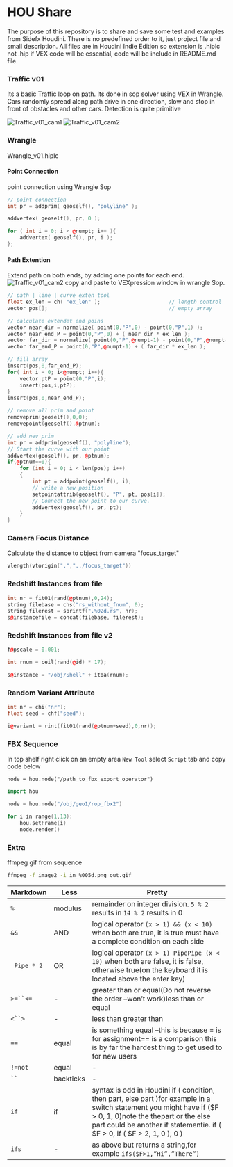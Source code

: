 # HOU Share
The purpose of this repository is to share and save some test and examples from
Sidefx Houdini. There is no predefined order to it, just project file and small description.
All files are in Houdini Indie Edition so extension is .hiplc  not .hip
if VEX code will be essential, code will be include in README.md file.

### Traffic v01
Its a basic Traffic loop on path. Its done in sop solver using VEX in Wrangle.
Cars randomly spread along path drive in one direction, slow and stop in front of obstacles and other cars.
Detection is quite primitive

![Traffic_v01_cam1](https://github.com/szawel/HOU_Share/blob/master/gif/Traffic_v01_cam1.gif)
![Traffic_v01_cam2](https://github.com/szawel/HOU_Share/blob/master/gif/Traffic_v01_cam2.gif)


### Wrangle
Wrangle_v01.hiplc

#### Point Connection
point connection using Wrangle Sop

```C++
// point connection
int pr = addprim( geoself(), "polyline" );

addvertex( geoself(), pr, 0 );

for ( int i = 0; i < @numpt; i++ ){
    addvertex( geoself(), pr, i );
};
```
#### Path Extention
Extend path on both ends, by adding one points for each end.
![Traffic_v01_cam2](https://github.com/szawel/HOU_Share/blob/master/gif/wrangle_path_extension.gif)
copy and paste to VEXpression window in wrangle Sop.
```C++
// path | line | curve exten tool
float ex_len = ch( "ex_len" );                      // length control
vector pos[];                                       // empty array

// calculate extendet end poins
vector near_dir = normalize( point(0,"P",0) - point(0,"P",1) );
vector near_end_P = point(0,"P",0) + ( near_dir * ex_len );
vector far_dir = normalize( point(0,"P",@numpt-1) - point(0,"P",@numpt-2) );
vector far_end_P = point(0,"P",@numpt-1) + ( far_dir * ex_len );

// fill array
insert(pos,0,far_end_P);
for( int i = 0; i<@numpt; i++){
    vector ptP = point(0,"P",i);
    insert(pos,i,ptP);
}
insert(pos,0,near_end_P);

// remove all prim and point
removeprim(geoself(),0,0);
removepoint(geoself(),@ptnum);

// add nev prim
int pr = addprim(geoself(), "polyline");
// Start the curve with our point
addvertex(geoself(), pr, @ptnum);
if(@ptnum==0){
    for (int i = 0; i < len(pos); i++)
    {
        int pt = addpoint(geoself(), i);
        // write a new position
        setpointattrib(geoself(), "P", pt, pos[i]);
        // Connect the new point to our curve.
        addvertex(geoself(), pr, pt);
    }
}
```

### Camera Focus Distance
Calculate the distance to object from camera "focus_target"
```C++
vlength(vtorigin(".","../focus_target"))
```

### Redshift Instances from file

```C++
int nr = fit01(rand(@ptnum),0,24);
string filebase = chs("rs_without_fnum", 0);
string filerest = sprintf(".%02d.rs", nr);
s@instancefile = concat(filebase, filerest);
``` 

### Redshift Instances from file v2 

```C++
f@pscale = 0.001;

int rnum = ceil(rand(@id) * 17);

s@instance = "/obj/Shell" + itoa(rnum);
```

### Random Variant Attribute

```C++
int nr = chi("nr");
float seed = chf("seed");

i@variant = rint(fit01(rand(@ptnum+seed),0,nr));
```

### FBX Sequence

In top shelf right click on an empty area `New Tool` select `Script` tab
and copy code below
```
node = hou.node("/path_to_fbx_export_operator")
```
```C++
import hou

node = hou.node("/obj/geo1/rop_fbx2")

for i in range(1,13):
    hou.setFrame(i)
    node.render() 
```




### Extra
ffmpeg gif from sequence
```Bash
ffmpeg -f image2 -i in_%005d.png out.gif
```


Markdown | Less | Pretty
--- | --- | ---
`%` | modulus | remainder on integer division. `5 % 2` results in `14 % 2` results in 0
`&&` | AND | logical operator `(x > 1) && (x < 10)` when both are true, it is true must have a complete condition on each side
` Pipe * 2` | OR | logical operator `(x > 1) PipePipe (x < 10)` when both are false, it is false, otherwise true(on the keyboard it is located above the enter key)
`>=``<=` | - | greater than or equal(Do not reverse the order –won’t work)less than or equal
`<``>` | - | less than greater than
`==` | equal | is something equal –this is because = is for assignment== is a comparison this is by far the hardest thing to get used to for new users
`!=not` | equal | - |
` `` `| backticks | - | to convert an expression into a string ie. `ch(“../someparameter”)` in the font node would print that verbatim, but putting this i backticks would give me the value
`if` | if | syntax is odd in Houdini if ( condition, then part, else part )for example in a switch statement you might have if ($F > 0, 1, 0)note the thepart or the else part could be another if statementie. if ( $F > 0, if ( $F > 2, 1, 0 ), 0 )
`ifs` | - | as above but returns a string,for example `ifs($F>1,”Hi”,”There”)`


